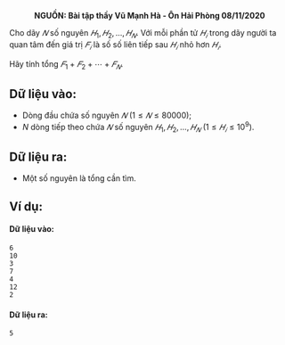 **<center>NGUỒN: Bài tập thầy Vũ Mạnh Hà - Ôn Hải Phòng 08/11/2020</center>**

Cho dãy $𝑁$ số nguyên $𝐻_1, 𝐻_2, … , 𝐻_𝑁$. Với mỗi phần tử $𝐻_𝑖$ trong dãy người ta quan tâm đến giá trị $𝐹_𝑖$ là số số liên tiếp sau $𝐻_𝑖$ nhỏ hơn $𝐻_𝑖$.

Hãy tính tổng $𝐹_1 + 𝐹_2 + ⋯ + 𝐹_𝑁$.

## Dữ liệu vào:
- Dòng đầu chứa số nguyên $𝑁\ (1 ≤ 𝑁 ≤ 80000)$;
- $N$ dòng tiếp theo chứa $𝑁$ số nguyên $𝐻_1, 𝐻_2, … , 𝐻_𝑁\ (1 ≤ 𝐻_𝑖 ≤ 10^9)$.

## Dữ liệu ra:
- Một số nguyên là tổng cần tìm.

## Ví dụ:
#### Dữ liệu vào:
```
6
10
3
7
4
12
2
```

#### Dữ liệu ra:
```
5
```